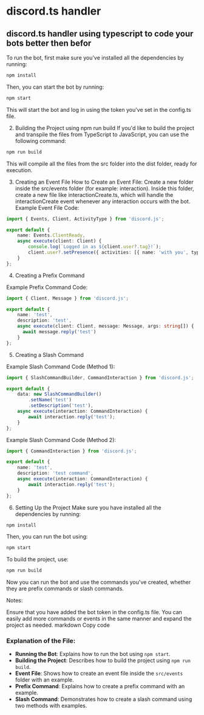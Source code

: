 # discord.ts handler

## discord.ts handler using typescript to code your bots better then befor

To run the bot, first make sure you've installed all the dependencies by running:

```bash
npm install
```

Then, you can start the bot by running:
```bash
npm start
```
This will start the bot and log in using the token you've set in the config.ts file.

2. Building the Project using npm run build
If you'd like to build the project and transpile the files from TypeScript to JavaScript, you can use the following command:

```bash
npm run build
```
This will compile all the files from the src folder into the dist folder, ready for execution.

3. Creating an Event File
How to Create an Event File:
Create a new folder inside the src/events folder (for example: interaction).
Inside this folder, create a new file like interactionCreate.ts, which will handle the interactionCreate event whenever any interaction occurs with the bot.
Example Event File Code:

```typescript
import { Events, Client, ActivityType } from 'discord.js';

export default {
    name: Events.ClientReady,
    async execute(client: Client) {
        console.log(`Logged in as ${client.user?.tag}!`);
        client.user?.setPresence({ activities: [{ name: 'with you', type: ActivityType.Watching }] });
    }
};
```

4. Creating a Prefix Command

Example Prefix Command Code:

```typescript
import { Client, Message } from 'discord.js';

export default {
    name: 'test',
    description: 'test',
    async execute(client: Client, message: Message, args: string[]) {
      await message.reply('test')
    }
};
```

5. Creating a Slash Command

Example Slash Command Code (Method 1):

```typescript
import { SlashCommandBuilder, CommandInteraction } from 'discord.js';

export default {
    data: new SlashCommandBuilder()
        .setName('test')
        .setDescription('test'),
    async execute(interaction: CommandInteraction) {
        await interaction.reply('test');
    }
};
```

Example Slash Command Code (Method 2):

```typescript
import { CommandInteraction } from 'discord.js';

export default {
    name: 'test',
    description: 'test command',
    async execute(interaction: CommandInteraction) {
        await interaction.reply('test');
    }
};
```

6. Setting Up the Project
Make sure you have installed all the dependencies by running:
```bash
npm install
```
Then, you can run the bot using:
```bash
npm start
```
To build the project, use:
```bash
npm run build
```

Now you can run the bot and use the commands you've created, whether they are prefix commands or slash commands.

Notes:

Ensure that you have added the bot token in the config.ts file.
You can easily add more commands or events in the same manner and expand the project as needed.
markdown
Copy code

### Explanation of the File:

- **Running the Bot**: Explains how to run the bot using `npm start`.
- **Building the Project**: Describes how to build the project using `npm run build`.
- **Event File**: Shows how to create an event file inside the `src/events` folder with an example.
- **Prefix Command**: Explains how to create a prefix command with an example.
- **Slash Command**: Demonstrates how to create a slash command using two methods with examples.

